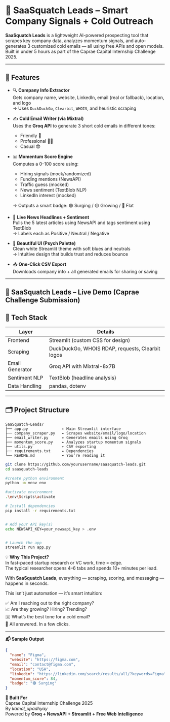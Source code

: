 # 🦄 SaaSquatch Leads – Smart Company Signals + Cold Outreach

**SaaSquatch Leads** is a lightweight AI-powered prospecting tool that scrapes key company data, analyzes momentum signals, and auto-generates 3 customized cold emails — all using free APIs and open models. Built in under 5 hours as part of the Caprae Capital Internship Challenge 2025.

---

## 🚀 Features

- 🔍 **Company Info Extractor**  
  Gets company name, website, LinkedIn, email (real or fallback), location, and logo  
  → Uses `DuckDuckGo`, `Clearbit`, `WHOIS`, and heuristic scraping

- ✍️ **Cold Email Writer (via Mixtral)**  
  Uses the **Groq API** to generate 3 short cold emails in different tones:  
  - Friendly 🤝  
  - Professional 🧑‍💼  
  - Casual 😎

- 📊 **Momentum Score Engine**  
  Computes a 0–100 score using:  
  - Hiring signals (mock/randomized)  
  - Funding mentions (NewsAPI)  
  - Traffic guess (mocked)  
  - News sentiment (TextBlob NLP)  
  - LinkedIn interest (mocked)

  → Outputs a smart badge: 🟢 Surging / 🟡 Growing / 🔴 Flat

- 📰 **Live News Headlines + Sentiment**  
  Pulls the 5 latest articles using NewsAPI and tags sentiment using TextBlob  
  → Labels each as Positive / Neutral / Negative

- 💅 **Beautiful UI (Psych Palette)**  
  Clean white Streamlit theme with soft blues and neutrals  
  → Intuitive design that builds trust and reduces bounce

- 📥 **One-Click CSV Export**  
  Downloads company info + all generated emails for sharing or saving

---

## 🎥 SaaSquatch Leads – Live Demo (Caprae Challenge Submission)




## 🧠 Tech Stack

| Layer           | Details                                           |
|------------------|----------------------------------------------------|
| Frontend         | Streamlit (custom CSS for design)                  |
| Scraping         | DuckDuckGo, WHOIS RDAP, requests, Clearbit logos   |
| Email Generator  | Groq API with Mixtral-8x7B                         |
| Sentiment NLP    | TextBlob (headline analysis)                       |
| Data Handling    | pandas, dotenv                                     |

---

## 🗂 Project Structure



```
SaaSquatch-Leads/
├── app.py               ← Main Streamlit interface
├── company_scraper.py   ← Scrapes website/email/logo/location
├── email_writer.py      ← Generates emails using Groq
├── momentum_score.py    ← Analyzes startup momentum signals
├── utils.py             ← CSV exporting
├── requirements.txt     ← Dependencies
└── README.md            ← You’re reading it
```



```bash
git clone https://github.com/yourusername/saasquatch-leads.git
cd saasquatch-leads

#create python environment
python -m venv env

#activate environment
.\env\Scripts\activate

# Install dependencies
pip install -r requirements.txt


# Add your API key(s)
echo NEWSAPI_KEY=your_newsapi_key > .env


# Launch the app
streamlit run app.py
```

💡 **Why This Project?**  
In fast-paced startup research or VC work, time = edge.  
The typical researcher opens 4–6 tabs and spends 10+ minutes per lead.

With **SaaSquatch Leads**, everything — scraping, scoring, and messaging — happens in seconds.

This isn’t just automation — it’s smart intuition:

✅ Am I reaching out to the right company?  
📈 Are they growing? Hiring? Trending?  
✉️ What’s the best tone for a cold email?  
🧠 All answered. In a few clicks.

---

**📬 Sample Output**  
```json
{
  "name": "Figma",
  "website": "https://figma.com",
  "email": "contact@figma.com",
  "location": "USA",
  "linkedin": "https://linkedin.com/search/results/all/?keywords=Figma",
  "momentum_score": 84,
  "badge": "🟢 Surging"
}
```



🙌 **Built For**  
Caprae Capital Internship Challenge 2025  
By _kamal_upadhyay_  
Powered by **Groq + NewsAPI + Streamlit + Free Web Intelligence**
